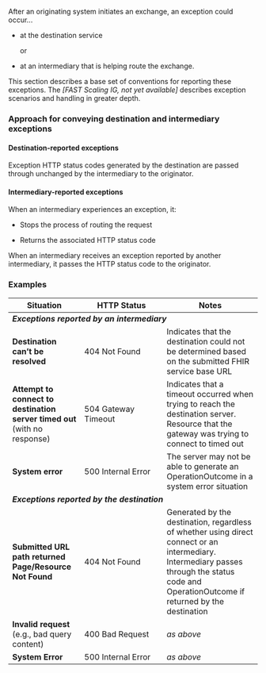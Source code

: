 After an originating system initiates an exchange, an exception could occur...

- at the destination service

  or 

- at an intermediary that is helping route the exchange.

This section describes a base set of conventions for reporting these exceptions. The *[FAST Scaling IG, not yet available]* describes exception scenarios and handling in greater depth.

<p></p>

### Approach for conveying destination and intermediary exceptions

#### Destination-reported exceptions

Exception HTTP status codes generated by the destination are passed through unchanged by the intermediary to the originator.

<p></p>

#### Intermediary-reported exceptions

When an intermediary experiences an exception, it:

- Stops the process of routing the request 
- Returns the associated HTTP status code

  <p></p>

When an intermediary receives an exception reported by another intermediary, it passes the HTTP status code to the originator.

<p></p>

### Examples

<table class="grid">
  <thead>
    <tr>
      <th>Situation</th>
      <th style="min-width:150px">HTTP Status</th>
      <th>Notes</th>
    </tr>
  </thead>
  <tbody>
    <tr>
      <td colspan="3"><strong><em>Exceptions reported by an intermediary</em></strong></td>
    </tr>
    <tr>
      <td><b>Destination can’t be resolved</b></td>
      <td>404 Not Found</td>
      <td>Indicates that the destination could not be determined based on the submitted FHIR service base URL</td>
    </tr>
    <tr>
      <td><b>Attempt to connect to destination server timed out</b> (with no response)</td>
      <td>504 Gateway Timeout</td>
      <td>Indicates that a timeout occurred when trying to reach the destination server. Resource that the gateway was trying to connect to timed out</td>
    <tr>
      <td><b>System error</b></td>
      <td>500 Internal Error</td>
      <td>The server may not be able to generate an OperationOutcome in a system error situation</td>
    </tr>
    <tr>
      <td colspan="3"><strong><em>Exceptions reported by the destination</em></strong></td>     
    </tr>
    <tr>
      <td><b>Submitted URL path returned Page/Resource Not Found</b></td>
      <td>404 Not Found</td>
      <td>Generated by the destination, regardless of whether using direct connect or an intermediary. Intermediary passes through the status code and OperationOutcome if returned by the destination</td>
    </tr>
    <tr>
      <td><b>Invalid request</b> (e.g., bad query content)</td>
      <td>400 Bad Request</td>
      <td><i>as above</i></td>
    </tr>
    <tr>
      <td><b>System Error</b></td>
      <td>500 Internal Error</td>
      <td><i>as above</i></td>
    </tr>
  </tbody>
</table>


<p></p>

<br/>